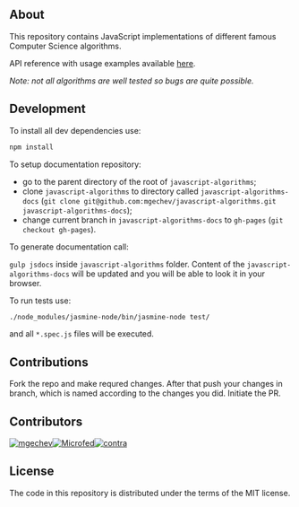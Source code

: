 ## About

This repository contains JavaScript implementations of different famous Computer Science algorithms.

API reference with usage examples available <a href="https://mgechev.github.io/javascript-algorithms/" target="_blank">here</a>.

*Note: not all algorithms are well tested so bugs are quite possible.*

## Development

To install all dev dependencies use:

```Bash
npm install
```

To setup documentation repository:

* go to the parent directory of the root of `javascript-algorithms`;
* clone `javascript-algorithms` to directory called `javascript-algorithms-docs` (`git clone git@github.com:mgechev/javascript-algorithms.git javascript-algorithms-docs`);
* change current branch in `javascript-algorithms-docs` to `gh-pages` (`git checkout gh-pages`).

To generate documentation call:

`gulp jsdocs` inside `javascript-algorithms` folder. Content of the `javascript-algorithms-docs` will be updated and you will be able to look it in your browser.


To run tests use:

```Bash
./node_modules/jasmine-node/bin/jasmine-node test/
```

and all `*.spec.js` files will be executed.

## Contributions

Fork the repo and make requred changes. After that push your changes in branch, which is named according to the changes you did.
Initiate the PR.

## Contributors

[![mgechev](https://avatars.githubusercontent.com/u/455023?v=3&s=117)](https://github.com/mgechev)[![Microfed](https://avatars.githubusercontent.com/u/613179?v=3&s=117)](https://github.com/Microfed)[![contra](https://avatars.githubusercontent.com/u/425716?v=3&s=117)](https://github.com/contra)

## License

The code in this repository is distributed under the terms of the MIT license.